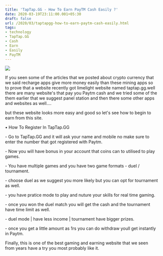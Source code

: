 ```yaml
---
title: 'TapTap.GG - How To Earn PayTM Cash Easily ?'
date: 2020-03-19T23:11:00.001+05:30
draft: false
url: /2020/03/taptapgg-how-to-earn-paytm-cash-easily.html
tags: 
- technology
- TapTap.GG
- Cash
- Earn
- Easily
- PayTM
---
```


  

[![](https://lh3.googleusercontent.com/-aU9N-mylIXo/XoIdPHUMHII/AAAAAAAABRQ/oXZdkaCSj7APDmzz3jBtvw_fCW0zaSvFwCLcBGAsYHQ/s1600/IMG_20200111_105332_780-02-17.jpeg)](https://lh3.googleusercontent.com/-aU9N-mylIXo/XoIdPHUMHII/AAAAAAAABRQ/oXZdkaCSj7APDmzz3jBtvw_fCW0zaSvFwCLcBGAsYHQ/s1600/IMG_20200111_105332_780-02-17.jpeg)

  

If you seen some of the articles that we posted about crypto currency that we said recharge apps give more money easily than these mining apps so to prove that a website recently got limelight website named taptap.gg.well there are many website's that pay you Paytm cash and we tried some of the them earlier that we suggest panel station and then there some other apps and websites as well....

  

but these website looks more easy and good so let's see how to begin to earn from this site.

  

• How To Register In TapTap.GG

  

\- Go to TapTap.GG and it will ask your name and mobile no make sure to enter the number that got registered with Paytm.

  

\- Now you will have bonus in your account that coins can to utilised to play games.

  

\- You have multiple games and you have two game formats - duel / tournament.

  

\- choose duel as we suggest you more likely but you can opt for tournament as well.

  

\- you have pratice mode to play and nuture your skills for real time gaming.

  

\- once you won the duel match you will get the cash and the tournament have time limit as well.

  

\- duel mode | have less income | tournament have bigger prizes.

  

\- once you get a little amount as 1rs you can do withdraw youll get instantly in Paytm.

  

Finally, this is one of the best gaming and earning website that we seen from years have a try you most probably like it.
